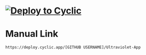 # [![Deploy to Cyclic](https://deploy.cyclic.app/button.svg)](https://deploy.cyclic.app/titaniumnetwork-dev/Ultraviolet-App)

# Manual Link

`https://deploy.cyclic.app/[GITHUB USERNAME]/Ultraviolet-App`
